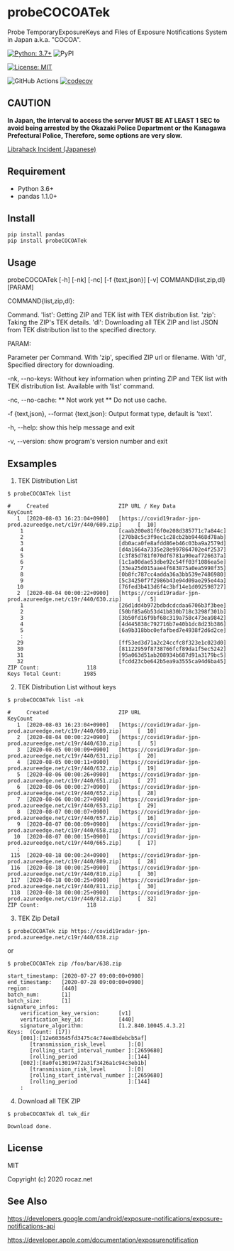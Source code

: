 # probeCOCOATek
Probe TemporaryExposureKeys and Files of Exposure Notifications System in Japan a.k.a. "COCOA".

[![Python: 3.7+](https://img.shields.io/badge/Python-3.7+-4584b6.svg?style=popout&logo=python)](https://www.python.org/) ![PyPI](https://img.shields.io/pypi/v/probeCOCOATek)

[![License: MIT](https://img.shields.io/badge/License-MIT-yellow.svg)](https://opensource.org/licenses/MIT)

![GitHub Actions](https://github.com/rocaz/probeCOCOATek/workflows/GitHub%20Actions/badge.svg) [![codecov](https://codecov.io/gh/rocaz/probeCOCOATek/branch/master/graph/badge.svg)](https://codecov.io/gh/rocaz/probeCOCOATek)

## CAUTION

**In Japan, the interval to access the server MUST BE AT LEAST 1 SEC to avoid being arrested by the Okazaki Police Department or the Kanagawa Prefectural Police, Therefore, some options are very slow.**

[Librahack Incident (Japanese)](https://ja.wikipedia.org/wiki/%E5%B2%A1%E5%B4%8E%E5%B8%82%E7%AB%8B%E4%B8%AD%E5%A4%AE%E5%9B%B3%E6%9B%B8%E9%A4%A8%E4%BA%8B%E4%BB%B6, "Librahack Incident (Japanese)")

## Requirement

- Python 3.6+
- pandas 1.1.0+

## Install

```
pip install pandas
pip install probeCOCOATek
```

## Usage

probeCOCOATek [-h] [-nk] [-nc] [-f {text,json}] [-v] COMMAND{list,zip,dl} [PARAM]

COMMAND{list,zip,dl}:

   Command. 'list': Getting ZIP and TEK list with TEK distribution list. 'zip': Taking the ZIP's TEK details. 'dl': Downloading all TEK ZIP and list JSON from TEK distribution list to the specified directory.

PARAM:

   Parameter per Command. With 'zip', specified ZIP url or filename. With 'dl', Specified directory for downloading.

-nk, --no-keys:                        Without key information when printing ZIP and TEK list with TEK distribution list. Available with 'list' command.

-nc, --no-cache:                       \*\* Not work yet \*\* Do not use cache.

-f {text,json}, --format {text,json}:  Output format type, default is 'text'.

-h, --help:                            show this help message and exit

-v, --version:                         show program's version number and exit

## Exsamples

1. TEK Distribution List

```$ probeCOCOATek list```

```
#     Created                      ZIP URL / Key Data                                                 KeyCount
   1  [2020-08-03 16:23:04+0900]   [https://covid19radar-jpn-prod.azureedge.net/c19r/440/609.zip]     [  10]
    1                              [caab200e81f6f0e208d385771c7a844c]
    2                              [270b8c5c3f9ec1c28cb2bb94468d78ab]
    3                              [db0aca0fe8afdd86eb46c03ba9a2579d]
    4                              [d4a1664a7335e28e997864702e4f2537]
    5                              [c3f85d781f070df6781a90eaf726637a]
    6                              [1c1a00dae53dbe92c54ff03f1086ea5e]
    7                              [33ea25d015aae4f683875a0ea5998f35]
    8                              [0b8fc787cc4adda36a3bb539e7486980]
    9                              [5c34250f7f2986b43e94d09ae295e44a]
   10                              [76fed3b413d6f4c3bf14e1d092598727]
   2  [2020-08-04 00:00:22+0900]   [https://covid19radar-jpn-prod.azureedge.net/c19r/440/630.zip]     [   5]
    1                              [26d1dd4b972bdbdcdcdaa6706b3f3bee]
    2                              [50bf85a6b53d41b830b718c3298f301b]
    3                              [3b50fd16f9bf68c319a758c473ea9842]
    4                              [4d445838c792716b7e40b1dc8d23b386]
    5                              [6a9b318bbc0efafbed7e4938f2d6d2ce]
    :
   29                              [ff53ed3d71a2c24ccfc8f323e1c023d0]
   30                              [81122959f8738766fcf89da1f5ec5242]
   31                              [95a063d51ab208934b687d91a3179bc5]
   32                              [fcdd23cbe642b5ea9a3555ca94d6ba45]
ZIP Count:               118
Keys Total Count:       1985
```

2. TEK Distribution List without keys

```$ probeCOCOATek list -nk```

```
#     Created                      ZIP URL                                                            KeyCount
   1  [2020-08-03 16:23:04+0900]   [https://covid19radar-jpn-prod.azureedge.net/c19r/440/609.zip]     [  10]
   2  [2020-08-04 00:00:22+0900]   [https://covid19radar-jpn-prod.azureedge.net/c19r/440/630.zip]     [   5]
   3  [2020-08-05 00:00:09+0900]   [https://covid19radar-jpn-prod.azureedge.net/c19r/440/631.zip]     [  20]
   4  [2020-08-05 00:00:11+0900]   [https://covid19radar-jpn-prod.azureedge.net/c19r/440/632.zip]     [  19]
   5  [2020-08-06 00:00:26+0900]   [https://covid19radar-jpn-prod.azureedge.net/c19r/440/651.zip]     [  27]
   6  [2020-08-06 00:00:27+0900]   [https://covid19radar-jpn-prod.azureedge.net/c19r/440/652.zip]     [  28]
   7  [2020-08-06 00:00:27+0900]   [https://covid19radar-jpn-prod.azureedge.net/c19r/440/653.zip]     [  29]
   8  [2020-08-07 00:00:07+0900]   [https://covid19radar-jpn-prod.azureedge.net/c19r/440/657.zip]     [  16]
   9  [2020-08-07 00:00:09+0900]   [https://covid19radar-jpn-prod.azureedge.net/c19r/440/658.zip]     [  17]
  10  [2020-08-07 00:00:15+0900]   [https://covid19radar-jpn-prod.azureedge.net/c19r/440/665.zip]     [  17]
   :
 115  [2020-08-18 00:00:24+0900]   [https://covid19radar-jpn-prod.azureedge.net/c19r/440/809.zip]     [  28]
 116  [2020-08-18 00:00:25+0900]   [https://covid19radar-jpn-prod.azureedge.net/c19r/440/810.zip]     [  30]
 117  [2020-08-18 00:00:25+0900]   [https://covid19radar-jpn-prod.azureedge.net/c19r/440/811.zip]     [  30]
 118  [2020-08-18 00:00:25+0900]   [https://covid19radar-jpn-prod.azureedge.net/c19r/440/812.zip]     [  32]
ZIP Count:               118
```

3. TEK Zip Detail

```$ probeCOCOATek zip https://covid19radar-jpn-prod.azureedge.net/c19r/440/638.zip```

or

```$ probeCOCOATek zip /foo/bar/638.zip```

```
start_timestamp: [2020-07-27 09:00:00+0900]
end_timestamp:   [2020-07-28 09:00:00+0900]
region:          [440]
batch_num:       [1]
batch_size:      [1]
signature_infos:
    verification_key_version:      [v1]
    verification_key_id:           [440]
    signature_algorithm:           [1.2.840.10045.4.3.2]
Keys:  (Count: [17])
    [001]:[12e603645fd3475c4c74ee8bdebcb5af]
       [transmission_risk_level       ]:[0]
       [rolling_start_interval_number ]:[2659680]
       [rolling_period                ]:[144]
    [002]:[8a0fe13019472a31f3426a1c94c3eb1b]
       [transmission_risk_level       ]:[0]
       [rolling_start_interval_number ]:[2659680]
       [rolling_period                ]:[144]
    :
```

4. Download all TEK ZIP

```$ probeCOCOATek dl tek_dir```

```
Download done.
```

## License

MIT

Copyright (c) 2020 rocaz.net

## See Also

https://developers.google.com/android/exposure-notifications/exposure-notifications-api

https://developer.apple.com/documentation/exposurenotification
